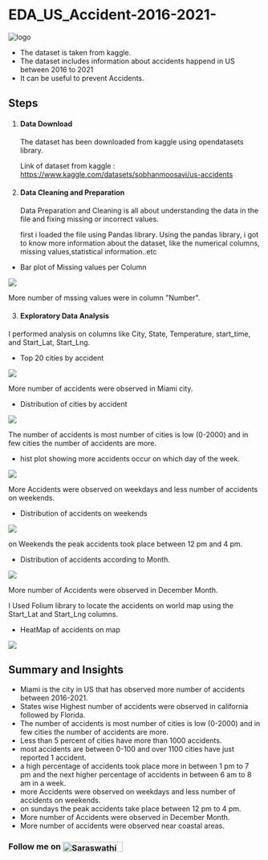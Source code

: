 # EDA_US_Accident-2016-2021-
![logo](https://github.com/saraswathi2000/EDA_US_Accident-2016-2021-/blob/main/image_processing20211002-7589-1iywpg6.gif)

- The dataset is taken from kaggle. 
- The dataset includes information about accidents happend in US between 2016 to 2021
- It can be useful to prevent Accidents.

## Steps

1. #### Data Download

   The dataset has been downloaded from kaggle using opendatasets library.

   Link of dataset from kaggle : https://www.kaggle.com/datasets/sobhanmoosavi/us-accidents

2. #### Data Cleaning and Preparation

   Data Preparation and Cleaning is all about understanding the data in the file and
   fixing missing or incorrect values.
   
   first i loaded the file using Pandas library. Using the pandas library, i got to know more information about the dataset, like the numerical columns, missing      values,statistical information..etc

- Bar plot of Missing values per Column

![](Screenshots/Bar%20plot%20of%20Missing%20values%20per%20column.png)

More number of mssing values were in column "Number".

3. #### Exploratory Data Analysis

I performed analysis on columns like City, State, Temperature, start_time, and Start_Lat, Start_Lng.

- Top 20 cities by accident

![](Screenshots/Top%2020%20cities%20by%20accident.png)

More number of accidents were observed in Miami city.

- Distribution of cities by accident

![](Screenshots/Distribution%20of%20cities%20by%20accident.png)

The number of accidents is most number of cities is low (0-2000) and in few cities the number of accidents are more.

- hist plot showing more accidents occur on which day of the week.

![](Screenshots/hist%20plot%20showing%20more%20accidents%20occur%20on%20which%20day%20of%20the%20week.png)

More Accidents were observed on weekdays and less number of accidents on weekends.

- Distribution of accidents on weekends

![](Screenshots/Distribution%20of%20accidents%20on%20weekends.png)

on Weekends the peak accidents took place between 12 pm and 4 pm.

- Distribution of accidents according to Month.

![](Screenshots/Distribution%20of%20accidents%20according%20to%20month.png)

More number of Accidents were observed in December Month.

I Used Folium library to locate the accidents on world map using the Start_Lat and Start_Lng columns.

- HeatMap of accidents on map

![](Screenshots/heatmap%20of%20accidents%20on%20map.png)

## Summary and Insights

- Miami is the city in US that has observed more number of accidents between 2016-2021.
- States wise Highest number of accidents were observed in california followed by Florida.
- The number of accidents is most number of cities is low (0-2000) and in few cities the number of accidents are more.
- Less than 5 percent of cities have more than 1000 accidents.
- most accidents are between 0-100 and over 1100 cities have just reported 1 accident.
- a high percentage of accidents took place more in between 1 pm to 7 pm and the next higher percentage of accidents in between 6 am to 8 am in a week.
- more Accidents were observed on weekdays and less number of accidents on weekends.
- on sundays the peak accidents take place between 12 pm to 4 pm.
- More number of Accidents were observed in December Month.
- More number of accidents were observed near coastal areas.


### Follow me on <a href="https://www.linkedin.com/in/saraswathi-pandit-806796183/" target="blank"><img align="center" src="https://img.shields.io/badge/-SaraswathiPandit-blue?style=flat-square&logo=Linkedin&logoColor=white&link=https://www.linkedin.com/in/saraswathi-pandit-806796183/" alt="Saraswathi Pandit" height="20" width="120" /></a>
